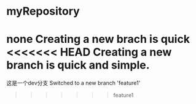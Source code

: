 # myRepository
none
Creating a new brach is quick
<<<<<<< HEAD
Creating a new branch is quick and simple.
=======
这是一个dev分支
Switched to a new branch 'feature1'
>>>>>>> feature1

